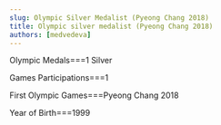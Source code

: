 ```yaml
---
slug: Olympic Silver Medalist (Pyeong Chang 2018)
title: Olympic silver medalist (Pyeong Chang 2018)
authors: [medvedeva]
---
```


Olympic Medals===1 Silver

Games Participations===1

First Olympic Games===Pyeong Chang 2018

Year of Birth===1999